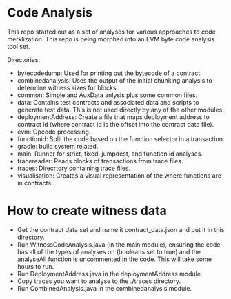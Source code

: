# Code Analysis
This repo started out as a set of analyses for various approaches to code
merklization. This repo is being morphed into an EVM byte code analysis tool set.

Directories:

* bytecodedump: Used for printing out the bytecode of a contract.
* combinedanalysis: Uses the output of the initial chunking analysis to determine witness sizes for blocks.
* common: Simple and AuxData anlysis plus some common files.
* data: Contains test contracts and associated data and scripts to generate test data. This is not used directly by any of the other modules.
* deploymentAddress: Create a file that maps deployment address to contract id (where contract id is the offset into the contract data file).
* evm: Opcode processing.
* functionid: Split the code based on the function selector in a transaction.
* gradle: build system related.
* main: Runner for strict, fixed, jumpdest, and function id analyses.
* tracereader: Reads blocks of transactions from trace files.
* traces: Direcrtory containing trace files.
* visualisation: Creates a visual representation of the where functions are in contracts.


# How to create witness data
* Get the contract data set and name it contract_data.json and put it in this directory.
* Run WitnessCodeAnalysis.java (in the main module), ensuring the code has all of the types of analyses on (booleans set to true) and the analyseAll function is uncommented in the code. This will take some hours to run.
* Run DeploymentAddress.java in the deploymentAddress module.
* Copy traces you want to analyse to the ./traces directory.
* Run CombinedAnalysis.java in the combinedanalysis module.